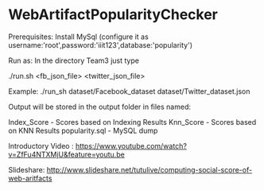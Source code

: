 # WebArtifactPopularityChecker

Prerequisites: 
Install MySql (configure it as username:'root',password:'iiit123',database:'popularity')


Run as:
In the directory Team3 just type

./run.sh <fb_json_file> <twitter_json_file> 


Example: ./run_sh dataset/Facebook_dataset dataset/Twitter_dataset.json



Output will be stored in the output folder in files named:

Index_Score - Scores based on Indexing Results
Knn_Score - Scores based on KNN Results
popularity.sql - MySQL dump


Introductory Video : https://www.youtube.com/watch?v=ZfFu4NTXMjU&feature=youtu.be

Slideshare: http://www.slideshare.net/tutulive/computing-social-score-of-web-aritfacts

